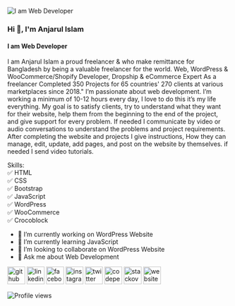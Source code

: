 ![I am Web Developer](https://media-exp1.licdn.com/dms/image/C4E16AQGBCQMYQlAu5Q/profile-displaybackgroundimage-shrink_200_800/0/1663693694458?e=1669248000&v=beta&t=O0Ckv4QouRWmtTrijboARZXLilGGW1qeDSXqQLUKNtk)

### Hi 👋, I'm Anjarul Islam
#### I am Web Developer

I am Anjarul Islam a proud freelancer & who make remittance for Bangladesh by being a valuable freelancer for the world.
Web, WordPress & WooCommerce/Shopify Developer, Dropship & eCommerce Expert 
As a freelancer Completed 350 Projects for 65 countries' 270 clients at various marketplaces since 2018."
I’m passionate about web development. I’m working a minimum of 10-12 hours every day, I love to do this it’s my life everything. My goal is to satisfy clients, try to understand what they want for their website, help them from the beginning to the end of the project, and give support for every problem. If needed I communicate by video or audio conversations to understand the problems and project requirements. After completing the website and projects I give instructions, How they can manage, edit, update, add pages, and post on the website by themselves. if needed I send video tutorials.

Skills: </br> ✅ HTML </br> ✅ CSS </br> ✅  Bootstrap </br>  ✅  JavaScript </br> ✅  WordPress </br> ✅ WooCommerce  </br>✅ Crocoblock </br>

- 🔭 I’m currently working on WordPress Website 
- 🌱 I’m currently learning JavaScript 
- 👯 I’m looking to collaborate on WordPress Website 
- 💬 Ask me about Web Development 


[<img src='https://cdn.jsdelivr.net/npm/simple-icons@3.0.1/icons/github.svg' alt='github' height='40'>](https://github.com/anjarul-me)  [<img src='https://cdn.jsdelivr.net/npm/simple-icons@3.0.1/icons/linkedin.svg' alt='linkedin' height='40'>](https://www.linkedin.com/in/anjarul-me/)  [<img src='https://cdn.jsdelivr.net/npm/simple-icons@3.0.1/icons/facebook.svg' alt='facebook' height='40'>](https://www.facebook.com/anjarul360)  [<img src='https://cdn.jsdelivr.net/npm/simple-icons@3.0.1/icons/instagram.svg' alt='instagram' height='40'>](https://www.instagram.com/anjaru.me/)  [<img src='https://cdn.jsdelivr.net/npm/simple-icons@3.0.1/icons/twitter.svg' alt='twitter' height='40'>](https://twitter.com/anjarul_me)  [<img src='https://cdn.jsdelivr.net/npm/simple-icons@3.0.1/icons/codepen.svg' alt='codepen' height='40'>](https://codepen.io/anjarul_me)  [<img src='https://cdn.jsdelivr.net/npm/simple-icons@3.0.1/icons/stackoverflow.svg' alt='stackoverflow' height='40'>](https://stackoverflow.com/users/18517846/anjarul-islam)  [<img src='https://cdn.jsdelivr.net/npm/simple-icons@3.0.1/icons/icloud.svg' alt='website' height='40'>](https://developeranjarul.com)  

![Profile views](https://gpvc.arturio.dev/anjarul-me)  
